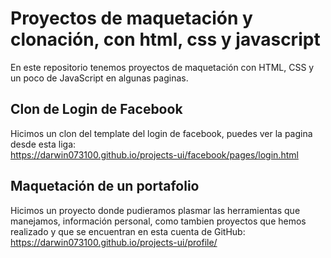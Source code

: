 # Proyectos de maquetación y clonación, con html, css y javascript
En este repositorio tenemos proyectos de maquetación con HTML, CSS y un poco de JavaScript en algunas paginas.

## Clon de Login de Facebook
Hicimos un clon del template del login de facebook, puedes ver la pagina desde esta liga:<br>
https://darwin073100.github.io/projects-ui/facebook/pages/login.html
<br>

## Maquetación de un portafolio
Hicimos un proyecto donde pudieramos plasmar las herramientas que manejamos, información personal, como tambien proyectos que hemos realizado y que se encuentran en esta cuenta de GitHub: <br>
https://darwin073100.github.io/projects-ui/profile/